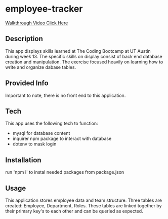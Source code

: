# employee-tracker

[Walkthrough Video Click Here](https://drive.google.com/file/d/1E6kMmkELpHLwzx0berNoHHLl_-_egkWV/view)

## Description

This app displays skills learned at The Coding Bootcamp at UT Austin during week 13. The specific skills on display consist of back end database creation and manipulation. The exercise focused heavily on learning how to write and organize dabase tables. 

## Provided Info
Important to note, there is no front end to this application.

## Tech
This app uses the following tech to function:
* mysql for database content
* inquirer npm package to interact with database
* dotenv to mask login
  
## Installation

run 'npm i' to instal needed packages from package.json

## Usage

This application stores employee data and team structure. Three tables are created: Employee, Department, Roles. These tables are linked together by their primary key's to each other and can be queried as expected.

